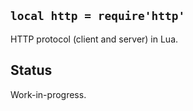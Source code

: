 
## `local http = require'http'`

HTTP protocol (client and server) in Lua.

## Status

<warn>Work-in-progress.<warn>
